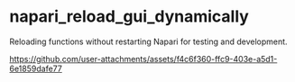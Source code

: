 # napari_reload_gui_dynamically
Reloading functions without restarting Napari for testing and development.



https://github.com/user-attachments/assets/f4c6f360-ffc9-403e-a5d1-6e1859dafe77

